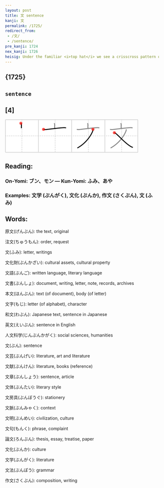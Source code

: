 ```yaml
---
layout: post
title: 文 sentence
kanji: 文
permalink: /1725/
redirect_from:
 - /文/
 - /sentence/
pre_kanji: 1724
nex_kanji: 1726
heisig: Under the familiar <i>top hat</i> we see a crisscross pattern or design, like that found on woodwork or garments. This should make an ugly enough image to help remember it. It can be associated with <b>sentence</b> by thinking of a <b>sentence</b> as a grammatical pattern.
---
```


## {1725}

## `sentence`

## [4]

<div class="stroke"><img src="../images/E69687.png" /></div>

## Reading:

### On-Yomi: ブン、モン &mdash; Kun-Yomi: ふみ、あや

### Examples: 文学 (ぶんがく), 文化 (ぶんか), 作文 (さくぶん), 文 (ふみ)

## Words:

原文(げんぶん): the text, original

注文(ちゅうもん): order, request

文(ふみ): letter, writings

文化財(ぶんかざい): cultural assets, cultural property

文語(ぶんご): written language, literary language

文書(ぶんしょ): document, writing, letter, note, records, archives

本文(ほんぶん): text (of document), body (of letter)

文字(もじ): letter (of alphabet), character

和文(わぶん): Japanese text, sentence in Japanese

英文(えいぶん): sentence in English

人文科学(じんぶんかがく): social sciences, humanities

文(ぶん): sentence

文芸(ぶんげい): literature, art and literature

文献(ぶんけん): literature, books (reference)

文章(ぶんしょう): sentence, article

文体(ぶんたい): literary style

文房具(ぶんぼうぐ): stationery

文脈(ぶんみゃく): context

文明(ぶんめい): civilization, culture

文句(もんく): phrase, complaint

論文(ろんぶん): thesis, essay, treatise, paper

文化(ぶんか): culture

文学(ぶんがく): literature

文法(ぶんぽう): grammar

作文(さくぶん): composition, writing
